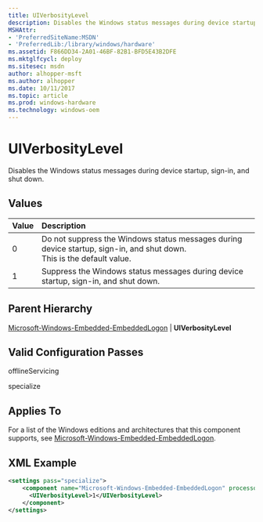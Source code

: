 ```yaml
---
title: UIVerbosityLevel
description: Disables the Windows status messages during device startup, sign-in, and shut down.
MSHAttr:
- 'PreferredSiteName:MSDN'
- 'PreferredLib:/library/windows/hardware'
ms.assetid: F866DD34-2A01-46BF-82B1-BFD5E43B2DFE
ms.mktglfcycl: deploy
ms.sitesec: msdn
author: alhopper-msft
ms.author: alhopper
ms.date: 10/11/2017
ms.topic: article
ms.prod: windows-hardware
ms.technology: windows-oem
---
```

# UIVerbosityLevel

Disables the Windows status messages during device startup, sign-in, and shut down.

## Values

| Value                     | Description                                                       |
|:--------------------------|:------------------------------------------------------------------|
| 0                         | Do not suppress the Windows status messages during device startup, sign-in, and shut down. <br/> This is the default value.       |
| 1                         | Suppress the Windows status messages during device startup, sign-in, and shut down. |

## Parent Hierarchy

[Microsoft-Windows-Embedded-EmbeddedLogon](microsoft-windows-embedded-embeddedlogon.md) | **UIVerbosityLevel**

## Valid Configuration Passes

offlineServicing

specialize

## Applies To

For a list of the Windows editions and architectures that this component supports, see [Microsoft-Windows-Embedded-EmbeddedLogon](microsoft-windows-embedded-embeddedlogon.md).

## XML Example

```XML
<settings pass="specialize">
    <component name="Microsoft-Windows-Embedded-EmbeddedLogon" processorArchitecture="x86" publicKeyToken="31bf3856ad364e35" language="neutral" versionScope="nonSxS" xmlns:xsi="http://www.w3.org/2001/XMLSchema-instance">
      <UIVerbosityLevel>1</UIVerbosityLevel>
    </component>
</settings>
```
